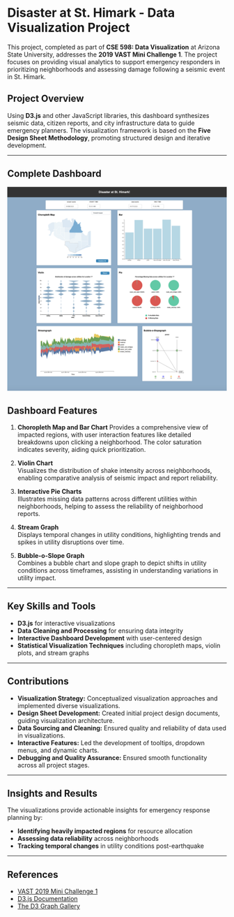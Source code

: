 # Disaster at St. Himark - Data Visualization Project

This project, completed as part of **CSE 598: Data Visualization** at Arizona State University, addresses the **2019 VAST Mini Challenge 1**. The project focuses on providing visual analytics to support emergency responders in prioritizing neighborhoods and assessing damage following a seismic event in St. Himark.

## Project Overview

Using **D3.js** and other JavaScript libraries, this dashboard synthesizes seismic data, citizen reports, and city infrastructure data to guide emergency planners. The visualization framework is based on the **Five Design Sheet Methodology**, promoting structured design and iterative development.

---
## Complete Dashboard
<img src="Images/CompleteDashboard.png" alt="Complete Dashboard" width="957">

## Dashboard Features




1. **Choropleth Map and Bar Chart**
   Provides a comprehensive view of impacted regions, with user interaction features like detailed breakdowns upon clicking a neighborhood. The color saturation indicates severity, aiding quick prioritization.
   
2. **Violin Chart**  
   Visualizes the distribution of shake intensity across neighborhoods, enabling comparative analysis of seismic impact and report reliability.

3. **Interactive Pie Charts**  
   Illustrates missing data patterns across different utilities within neighborhoods, helping to assess the reliability of neighborhood reports.

4. **Stream Graph**  
   Displays temporal changes in utility conditions, highlighting trends and spikes in utility disruptions over time.

5. **Bubble-o-Slope Graph**  
   Combines a bubble chart and slope graph to depict shifts in utility conditions across timeframes, assisting in understanding variations in utility impact.

---

## Key Skills and Tools

- **D3.js** for interactive visualizations
- **Data Cleaning and Processing** for ensuring data integrity
- **Interactive Dashboard Development** with user-centered design
- **Statistical Visualization Techniques** including choropleth maps, violin plots, and stream graphs

---

## Contributions

- **Visualization Strategy:** Conceptualized visualization approaches and implemented diverse visualizations.
- **Design Sheet Development:** Created initial project design documents, guiding visualization architecture.
- **Data Sourcing and Cleaning:** Ensured quality and reliability of data used in visualizations.
- **Interactive Features:** Led the development of tooltips, dropdown menus, and dynamic charts.
- **Debugging and Quality Assurance:** Ensured smooth functionality across all project stages.

---

## Insights and Results

The visualizations provide actionable insights for emergency response planning by:
- **Identifying heavily impacted regions** for resource allocation
- **Assessing data reliability** across neighborhoods
- **Tracking temporal changes** in utility conditions post-earthquake

---

## References

- [VAST 2019 Mini Challenge 1](https://vast-challenge.github.io/2019/MC1.html)
- [D3.js Documentation](https://d3js.org/)
- [The D3 Graph Gallery](https://d3-graph-gallery.com/choropleth.html)

